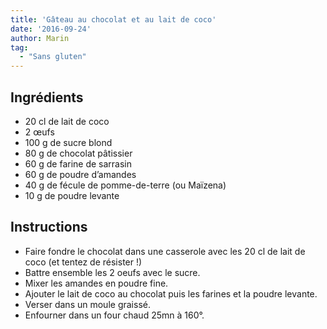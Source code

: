 ```yaml
---
title: 'Gâteau au chocolat et au lait de coco'
date: '2016-09-24'
author: Marin
tag: 
  - "Sans gluten"
---
```

## Ingrédients
- 20 cl de lait de coco
- 2 œufs
- 100 g de sucre blond
- 80 g de chocolat pâtissier
- 60 g de farine de sarrasin
- 60 g de poudre d’amandes
- 40 g de fécule de pomme-de-terre (ou Maïzena)
- 10 g de poudre levante

## Instructions
- Faire fondre le chocolat dans une casserole avec les 20 cl de lait de coco (et tentez de résister !)
- Battre ensemble les 2 oeufs avec le sucre.
- Mixer les amandes en poudre fine.
- Ajouter le lait de coco au chocolat puis les farines et la poudre levante.
- Verser dans un moule graissé.
- Enfourner dans un four chaud 25mn à 160°.


